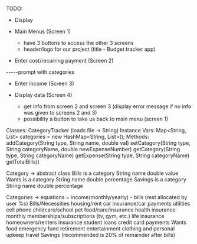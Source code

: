 TODO:
- Display
- Main Menus (Screen 1)
  - have 3 buttons to access the other 3 screens 
  - header/logo for our project (title - Budget tracker app)
  
- Enter cost/recurring payment (Screen 2)

-----prompt with categories
- Enter income (Screen 3)

- Display data (Screen 4)
  - get info from screen 2 and screen 3 (display error message if no info was given to screens 2 and 3)
  - possibility a button to take us back to main menu (screen 1)

Classes:
CategoryTracker (loads file -> String)
	Instance Vars:
		Map<String, List<String>> categories = new HashMap<String, List<String>>();
	Methods:
		addCategory(String type, String name, double val)
		setCatagory(String type, String categoryName, double newExpenseNumber)
		getCategory(String type, String categoryName)
		getExpense(String type, String categoryName)
		getTotalBills()

Category -> abstract class
	Bills is a category
		String name
		double value
	Wants is a category
		String name
		double percentage
	Savings is a category
		String name
		double percentage
	
Categories -> equations = income(monthly/yearly) - bills (rest allocated by user %s)
Bills/Necessities
	housing/rent
	car insurance/car payments
	utilities
	cell phone
	childcare/school
	pet food/care/insurance
	health insurance
	monthly memberships/subscriptions (tv, gym, etc.)
	life insurance
	homeowners/renters insurance
	student loans
	credit card payments
Wants
	food
	emergency fund
	retirement
	entertainment
	clothing and personal upkeep
	travel
Savings (recommended is 20% of remainder after bills)
